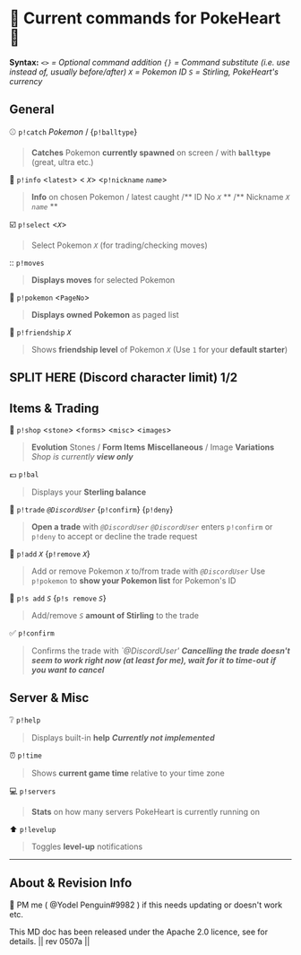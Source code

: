:purple_heart: **Current commands for PokeHeart** :purple_heart:
===========

**Syntax:**
*`<>` = Optional command addition*
*`{}` = Command substitute (i.e. use instead of, usually before/after)*
*`X` = Pokemon ID*
*`S` = Stirling, PokeHeart's currency*

 **General**
------------

:baseball: `p!catch` *Pokemon*  /  {`p!balltype`}
> **Catches** Pokemon **currently spawned** on screen
> / with **`balltype`** (great, ultra etc.)

:page_with_curl: `p!info` <`latest`> < *`X`*> <`p!nickname` *`name`*>
> **Info** on chosen Pokemon / latest caught
> /** ID No *`X`* **
> /** Nickname *`X`* *`name`* **
>
:ballot_box_with_check: `p!select` <*`X`*>
> Select Pokemon *`X`* (for trading/checking moves)

:: `p!moves`
> **Displays moves** for selected Pokemon

:bookmark_tabs: `p!pokemon` <`PageNo`>
> **Displays owned Pokemon** as paged list

:feet: `p!friendship` *`X`*
> Shows **friendship level** of Pokemon *`X`*
> (Use `1` for your **default starter**)

## SPLIT HERE (Discord character limit) 1/2

 **Items & Trading**
------------
 :convenience_store: `p!shop` <`stone`> <`forms`> <`misc`> <`images`>
> **Evolution** Stones / **Form Items**
> **Miscellaneous** / Image **Variations**
> *Shop is currently* ***view only***

:pound: `p!bal`
> Displays your **Sterling balance**  

:love_letter: `p!trade` *`@DiscordUser`* {`p!confirm`} {`p!deny`}
> **Open a trade** with *`@DiscordUser`*
> *`@DiscordUser`* enters `p!confirm` or `p!deny` to accept or decline the trade request

:open_hands: `p!add` *`X`* {`p!remove` *`X`*}
> Add or remove Pokemon *`X`* to/from trade with *`@DiscordUser`*
> Use `p!pokemon` to **show your Pokemon list** for Pokemon's ID

:money_with_wings: `p!s add` *`S`* {`p!s remove` *`S`*}
> Add/remove *`S`* **amount of Stirling** to the trade

:white_check_mark: `p!confirm`
> Confirms the trade with *`@DiscordUser'*
> ***Cancelling the trade doesn't seem to work right now (at least for me), wait for it to time-out if you want to cancel***

**Server & Misc**
------------
:grey_question: `p!help`  
> Displays built-in **help**
> ***Currently not implemented***

:alarm_clock: `p!time`
> Shows **current game time** relative to your time zone  

:computer: `p!servers`
> **Stats** on how many servers PokeHeart is currently running on

:arrow_up: `p!levelup`
> Toggles **level-up** notifications

------------
**About & Revision Info**
-----------
:penguin: PM me ( @Yodel Penguin#9982 ) if this needs updating or doesn't work etc.

This MD doc has been released under the Apache 2.0 licence, see  for details.
|| rev 0507a ||

